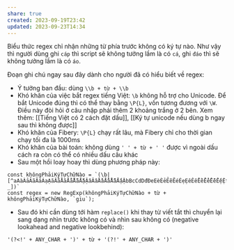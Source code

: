 ```yaml
---
share: true
created: 2023-09-19T23:42
updated: 2023-09-23T14:34
---
```

Biểu thức regex chỉ nhận những từ phía trước không có ký tự nào. Như vậy thì người dùng ghi `cáp` thì script sẽ không tưởng lầm là có `cá`, ghi `đáo` thì sẽ không tưởng lầm là có `áo`.
 
 Đoạn ghi chú ngay sau đây dành cho người đã có hiểu biết về regex:
 - Ý tưởng ban đầu: dùng `\\b + từ + \\b`
 - Khó khăn của việc bắt regex tiếng Việt: `\b` không hỗ trợ cho Unicode. Để bắt Unicode đúng thì có thể thay bằng `\P{L}`, vốn tương đương với `\W`. Điều này đòi hỏi ở câu nhập phải thêm 2 khoảng trắng ở 2 bên. Xem thêm: [[Tiếng Việt có 2 cách đặt dấu]], [[Ký tự unicode nếu dùng b ngay sau thì không được]]
 - Khó khăn của Fibery: `\P{L}` chạy rất lâu, mà Fibery chỉ cho thời gian chạy tối đa là 1000ms
 - Khó khăn của bài toán: không dùng `' ' + từ + ' '` được vì ngoài dấu cách ra còn có thể có nhiều dấu câu khác
- Sau một hồi loay hoay thì dùng phương pháp này:
```
const khôngPhảiKýTựChữNào = `(\b|[^aAàÀảẢãÃáÁạẠăĂằẰẳẲẵẴắẮặẶâÂầẦẩẨẫẪấẤậẬbBcCdDđĐeEèÈẻẺẽẼéÉẹẸêÊềỀểỂễỄếẾệỆfFgGhHiIìÌỉỈĩĨíÍịỊjJkKlLmMnNoOòÒỏỎõÕóÓọỌôÔồỒổỔỗỖốỐộỘơƠờỜởỞỡỠớỚợỢpPqQrRsStTuUùÙủỦũŨúÚụỤưƯừỪửỬữỮứỨựỰvVwWxXyYỳỲỷỶỹỸýÝỵỴzZ0123456789-_])`
const regex = new RegExp(khôngPhảiKýTựChữNào + từ + khôngPhảiKýTựChữNào, `giu`);
```
- Sau đó khi cần dùng tới hàm `replace()` khi thay từ viết tắt thì chuyển lại sang dạng nhìn trước không có và nhìn sau không có (negative lookahead and negative lookbehind):
```
'(?<!' + ANY_CHAR + ')' + từ + '(?!' + ANY_CHAR + ')'
```